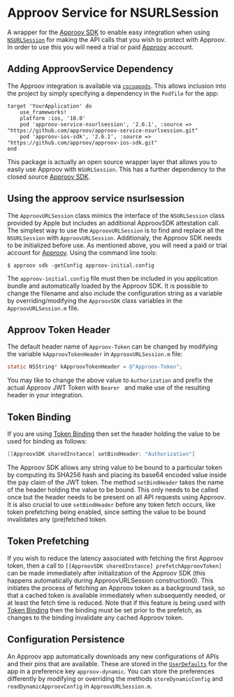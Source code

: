 # Approov Service for NSURLSession 

A wrapper for the [Approov SDK](https://github.com/approov/approov-ios-sdk) to enable easy integration when using [`NSURLSession`](https://developer.apple.com/documentation/foundation/nsurlsession) for making the API calls that you wish to protect with Approov. In order to use this you will need a trial or paid [Approov](https://www.approov.io) account.

## Adding ApproovService Dependency
The Approov integration is available via [`cocoapods`](https://cocoapods.org/). This allows inclusion into the project by simply specifying a dependency in the `Podfile` for the app:

```
target 'YourApplication' do
    use_frameworks!
    platform :ios, '10.0'
    pod 'approov-service-nsurlsession', '2.6.1', :source => "https://github.com/approov/approov-service-nsurlsession.git"
    pod 'approov-ios-sdk', '2.6.1', :source => "https://github.com/approov/approov-ios-sdk.git"
end
```

This package is actually an open source wrapper layer that allows you to easily use Approov with `NSURLSession`. This has a further dependency to the closed source [Approov SDK](https://github.com/approov/approov-ios-sdk).

## Using the approov service nsurlsession
The `ApproovURLSession` class mimics the interface of the `NSURLSession` class provided by Apple but includes an additional ApproovSDK attestation call. The simplest way to use the `ApproovURLSession` is to find and replace all the `NSURLSession` with `ApproovURLSession`. Additionaly, the Approov SDK needs to be initialized before use. As mentioned above, you will need a paid or trial account for [Approov](https://www.approov.io). Using the command line tools:

```
$ approov sdk -getConfig approov-initial.config
```

The `approov-initial.config` file must then be included in you application bundle and automatically loaded by the Approov SDK. It is possible to change the filename and also include the configuration string as a variable by overriding/modifying the `ApproovSDK` class variables in the `ApproovURLSession.m` file.

## Approov Token Header
The default header name of `Approov-Token` can be changed by modifying the variable `kApproovTokenHeader` in `ApproovURLSession.m` file:

```ObjectiveC
static NSString* kApproovTokenHeader = @"Approov-Token";
```

You may like to change the above value to `Authorization` and prefix the actual Approov JWT Token with `Bearer ` and make use of the resulting header in your integration.
## Token Binding
If you are using [Token Binding](https://approov.io/docs/latest/approov-usage-documentation/#token-binding) then set the header holding the value to be used for binding as follows:

```ObjectiveC
[[ApproovSDK sharedInstance] setBindHeader: "Authorization"]
```

The Approov SDK allows any string value to be bound to a particular token by computing its SHA256 hash and placing its base64 encoded value inside the pay claim of the JWT token. The method `setBindHeader` takes the name of the header holding the value to be bound. This only needs to be called once but the header needs to be present on all API requests using Approov. It is also crucial to use `setBindHeader` before any token fetch occurs, like token prefetching being enabled, since setting the value to be bound invalidates any (pre)fetched token.

## Token Prefetching
If you wish to reduce the latency associated with fetching the first Approov token, then a call to `[[ApproovSDK sharedInstance] prefetchApproovToken]` can be made immediately after initialization of the Approov SDK (this happens automatically during ApproovURLSession construction0). This initiates the process of fetching an Approov token as a background task, so that a cached token is available immediately when subsequently needed, or at least the fetch time is reduced. Note that if this feature is being used with [Token Binding](https://approov.io/docs/latest/approov-usage-documentation/#token-binding) then the binding must be set prior to the prefetch, as changes to the binding invalidate any cached Approov token.

## Configuration Persistence
An Approov app automatically downloads any new configurations of APIs and their pins that are available. These are stored in the [`UserDefaults`](https://developer.apple.com/documentation/foundation/userdefaults) for the app in a preference key `approov-dynamic`. You can store the preferences differently by modifying or overriding the methods `storeDynamicConfig` and `readDynamicApproovConfig` in `ApproovURLSession.m`.
